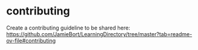 # contributing

Create a contributing guideline to be shared here:
https://github.com/JamieBort/LearningDirectory/tree/master?tab=readme-ov-file#contributing
